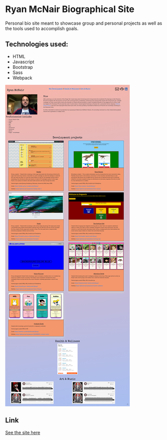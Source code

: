 # Ryan McNair Biographical Site

Personal bio site meant to showcase group and personal projects as well as the tools used to accomplish goals.

## Technologies used:

- HTML
- Javascript
- Bootstrap
- Sass
- Webpack

![Image](./src/assets/images/screencapture.png)

## Link 

[See the site here](https://ryanmcnairbio.netlify.app/)